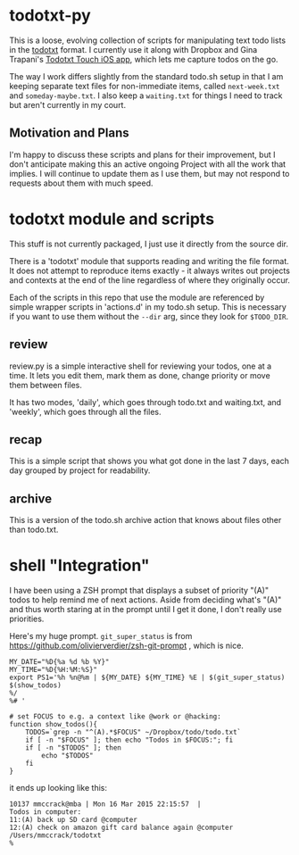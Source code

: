 # todotxt-py

This is a loose, evolving collection of scripts for manipulating text todo lists in the [todotxt](http://todotxt.com) format.
I currently use it along with Dropbox and Gina Trapani's [Todotxt Touch iOS app](https://itunes.apple.com/us/app/todo.txt-touch/id491342186?ls=1&mt=8), which lets me capture todos on the go.

The way I work differs slightly from the standard todo.sh setup in that I am keeping separate text files for non-immediate items, called `next-week.txt` and `someday-maybe.txt`. I also keep a `waiting.txt` for things I need to track but aren't currently in my court.

## Motivation and Plans

I'm happy to discuss these scripts and plans for their improvement, but I don't anticipate making this an active ongoing Project with all the work that implies. I will continue to update them as I use them, but may not respond to requests about them with much speed.

# todotxt module and scripts

This stuff is not currently packaged, I just use it directly from the source dir.

There is a 'todotxt' module that supports reading and writing the file format. It does not attempt to reproduce items exactly - it always writes out projects and contexts at the end of the line regardless of where they originally occur.

Each of the scripts in this repo that use the module are referenced by simple wrapper scripts in 'actions.d' in my todo.sh setup. This is necessary if you want to use them without the `--dir` arg, since they look for `$TODO_DIR`.

## review

review.py is a simple interactive shell for reviewing your todos, one at a time. It lets you edit them, mark them as done, change priority or move them between files. 

It has two modes, 'daily', which goes through todo.txt and waiting.txt, and 'weekly', which goes through all the files.

## recap

This is a simple script that shows you what got done in the last 7 days, each day grouped by project for readability.

## archive

This is a version of the todo.sh archive action that knows about files other than todo.txt.


# shell "Integration"

I have been using a ZSH prompt that displays a subset of priority "(A)" todos to help remind me of next actions. Aside from deciding what's "(A)" and thus worth staring at in the prompt until I get it done, I don't really use priorities. 

Here's my huge prompt. `git_super_status` is from https://github.com/olivierverdier/zsh-git-prompt , which is nice.

```
MY_DATE="%D{%a %d %b %Y}"
MY_TIME="%D{%H:%M:%S}"
export PS1='%h %n@%m | ${MY_DATE} ${MY_TIME} %E | $(git_super_status)
$(show_todos)
%/
%# '

# set FOCUS to e.g. a context like @work or @hacking:
function show_todos(){
    TODOS=`grep -n "^(A).*$FOCUS" ~/Dropbox/todo/todo.txt`
    if [ -n "$FOCUS" ]; then echo "Todos in $FOCUS:"; fi
    if [ -n "$TODOS" ]; then
        echo "$TODOS"
    fi
}
```

it ends up looking like this:
```
10137 mmccrack@mba | Mon 16 Mar 2015 22:15:57  | 
Todos in computer:
11:(A) back up SD card @computer
12:(A) check on amazon gift card balance again @computer
/Users/mmccrack/todotxt
% 
```
